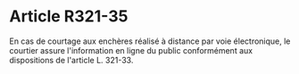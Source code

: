 # Article R321-35

En cas de courtage aux enchères réalisé à distance par voie électronique, le courtier assure l'information en ligne du public conformément aux dispositions de l'article L. 321-33.
